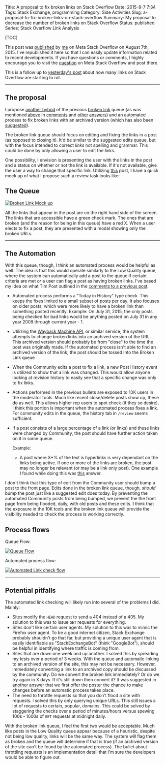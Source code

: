 Title: A proposal to fix broken links on Stack Overflow
Date: 2015-8-7 7:34
Tags: Stack Exchange, programming
Category: Side Activities
Slug: a-proposal-to-fix-broken-links-on-stack-overflow
Summary: My proposal to decrease the number of broken links on Stack Overflow
Status: published
Series: Stack Overflow Link Analysis

[TOC]

This post was [published][a] by [me][b] on Meta Stack Overflow on August 7th, 2015. I've republished it here
so that I can easily update information related to recent developments. If you have questions or comments, I highly
encourage you to visit the [question][a] on Meta Stack Overflow and post there. 

This is a follow up to [yesterday's post][1] about how many links on Stack Overflow are starting to rot.

---

## The proposal

I propose [another hybrid][20] of the previous [broken link][6] queue (as was mentioned [above][14] in [comments][13] and [other][16] [answers][17]) and an automated process to fix broken links with an archived version (which has also been [suggested][18]). 

The broken link queue should focus on editing and fixing the links in a post (as opposed to closing it). It'd be similar to the suggested edits queue, but with the focus intended to correct *links* not spelling and grammar. This could be done by only allowing a user to edit the links.

One possibility, I envision is presenting the user with the links in the post and a status on whether or not the link is available. If it's not available, give the user a way to change that specific link. Utilizing [this][7] post, I have a quick mock up of what I propose such a review task looks like:

## The Queue

[![Broken Link Mock up][8]][8]

All the links that appear in the post are on the right hand side of the screen. The links that are accessible have a green check mark. The ones that are broken (and the reason for being in this queue) have a red X. When a user elects to fix a post, they are presented with a modal showing only the broken URLs.

---

## The Automation

With this queue, though, I think an automated process would be helpful as well. The idea is that this would operate similarly to the Low Quality queue, where the system can automatically add a post to the queue if certain criteria are met *or* a user can flag a post as having broken links. I've based my idea on what Tim Post outlined in the [comments to a previous post][9].

 - Automated process performs a "Today in History" type check. This keeps the fixes limited to a small subset of posts per day. It also focuses on older posts, which were more likely to have a broken link than something posted recently. Example: On July 31, 2015, the only posts being checked for bad links would be anything posted on July 31 in any year 2008 through current year - 1. 
 - Utilizing the [Wayback Machine API][15], or similar service, the system attempts to change broken links into an archived version of the URL. This archived version should probably be from "close" to the time the post was originally made. If the automated process isn't able to find an archived version of the link, the post should be tossed into the Broken Link queue
 - When the Community edits a post to fix a link, a new Post History event is utilized to show that a link was changed. This would allow anyone looking at revision history to easily see that a specific change was only to fix links. 
 - Actions performed in the previous bullets are exposed to 10K users in the moderator tools. Much like recent close/delete posts show up, these do as well. This allows higher rep users to spot check (if they so desire). I think this portion is important when the automated process fixes a link. For community edits in the queue, the history tab in `/review` seems sufficient. 
 - If a post consists of a large percentage of a link (or links) and these links were changed by Community, the post should have further action taken on it in some queue.
 
   Example:
	 - A post where X+% of the text is hyperlinks is very dependant on the links being active. If one or more of the links are broken, the post may no longer be relevant (or may be a link only post). One example I found while doing this was [this][10] answer.
 
I don't think that this type of edit from the Community user should bump a post to the front page. Edits done in the broken link queue, though, *should* bump the post just like a suggested edit does today. By preventing the automated Community posts from being bumped, we prevent the the front page from being flooded, daily, with old posts and these edits. I think that the exposure in the 10K tools and the broken link queue will provide the visibility needed to check the process is working correctly. 
 
## Process flows

Queue Flow:

[![Queue Flow][11]][11]

Automated process flow:

[![Automated Link check flow][12]][12]

---

## Potential pitfalls

The automated link checking will likely run into several of the problems I did. Mainly:

 - Sites modify the `HEAD` request to send a 404 instead of a 405. My solution to this was to issue `GET` requests for everything.
 - Sites don't like certain user agents. My solution to this was to mimic the Firefox user agent. To be a good internet citizen, Stack Exchange probably shouldn't go that far, but providing a unique user agent that is easily identifiable as "StackExchangeBot" (think "GoogleBot"), should be helpful in identifying where traffic is coming from. 
 - Sites that are down one week and up another. I solved this by spreading my tests over a period of 3 weeks. With the queue and automatic linking to an archived version of the site, this may not be necessary. However, immediately converting a link to an archived copy should be discussed by the community. Do we convert the broken link immediately? Or do we try again in X days. If it's still down then convert it? It was suggested in [another answer][19] that we first offer the poster the chance to make changes before an automatic process takes place.
 - The need to throttle requests so that you don't flood a site with requests. I solved this by only querying unique URLs. This still issues a lot of requests to certain, popular, domains. This could be solved by staggering the checks over a period of minutes/hours versus spewing 100s - 1000s of `GET` requests at midnight daily. 
 
With the broken link queue, I feel the first two would be acceptable. Much like posts in the Low Quality queue appear because of a heuristic, despite not being low quality, links will be the same way. The system will flag them as broken and the queue will determine if that is true (if an archived version of the site can't be found by the automated process). The bullet about throttling requests is an implementation detail that I'm sure the developers would be able to figure out.

 [1]: {filename}2015_08_06_analysis-of-links-posted-to-stack-overflow.md
 [a]: http://meta.stackoverflow.com/q/300916/189134
 [b]: http://meta.stackoverflow.com/users/189134/andy?tab=profile
 [6]: http://meta.stackexchange.com/questions/224895/what-happened-to-the-broken-link-review-queue
 [7]: http://stackoverflow.com/a/2054063/189134
 [8]: {attach}images/brokenlinkqueue.png
 [9]: http://meta.stackexchange.com/questions/130398/does-stack-exchange-crawl-websites/198357#comment741544_198357
 [10]: http://stackoverflow.com/posts/4906230/revisions
 [11]: {attach}images/brokenqueueflow.png
 [12]: {attach}images/automatedlinkflow.png
 [13]: http://meta.stackoverflow.com/questions/300916/i-estimate-10-of-the-links-posted-here-are-dead-how-do-we-deal-with-them#comment229795_300916
 [14]: http://meta.stackoverflow.com/questions/300916/i-estimate-10-of-the-links-posted-here-are-dead-how-do-we-deal-with-them#comment229798_300916 
 [15]: http://archive.org/about/wayback_api.php
 [16]: http://meta.stackoverflow.com/a/300998/189134
 [17]: http://meta.stackoverflow.com/a/300996/189134
 [18]: http://meta.stackoverflow.com/a/301001/189134
 [19]: http://meta.stackoverflow.com/a/301002/189134
 [20]: http://meta.stackoverflow.com/a/301002/189134






